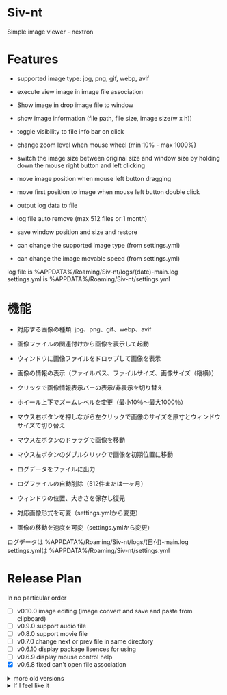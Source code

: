 # Siv-nt
Simple image viewer - nextron



# Features

- supported image type: jpg, png, gif, webp, avif
- execute view image in image file association
- Show image in drop image file to window
- show image information (file path, file size, image size(w x h))
- toggle visibility to file info bar on click
- change zoom level when mouse wheel (min 10% - max 1000%)
- switch the image size between original size and window size by holding down the mouse right button and left clicking
- move image position when mouse left button dragging
- move first position to image when mouse left button double click

- output log data to file
- log file auto remove (max 512 files or 1 month)
- save window position and size and restore
- can change the supported image type (from settings.yml)
- can change the image movable speed (from settings.yml)

log file is %APPDATA%/Roaming/Siv-nt/logs/(date)-main.log  
settings.yml is %APPDATA%/Roaming/Siv-nt/settings.yml  



# 機能

- 対応する画像の種類: jpg、png、gif、webp、avif
- 画像ファイルの関連付けから画像を表示して起動
- ウィンドウに画像ファイルをドロップして画像を表示
- 画像の情報の表示（ファイルパス、ファイルサイズ、画像サイズ（縦横））
- クリックで画像情報表示バーの表示/非表示を切り替え
- ホイール上下でズームレベルを変更（最小10％～最大1000％）
- マウス右ボタンを押しながら左クリックで画像のサイズを原寸とウィンドウサイズで切り替え
- マウス左ボタンのドラッグで画像を移動
- マウス左ボタンのダブルクリックで画像を初期位置に移動

- ログデータをファイルに出力
- ログファイルの自動削除（512件または一ヶ月）
- ウィンドウの位置、大きさを保存し復元
- 対応画像形式を可変（settings.ymlから変更）
- 画像の移動を速度を可変（settings.ymlから変更）

ログデータは %APPDATA%/Roaming/Siv-nt/logs/(日付)-main.log  
settings.ymlは %APPDATA%/Roaming/Siv-nt/settings.yml  



# Release Plan

In no particular order
- [ ] v0.10.0 image editing (image convert and save and paste from clipboard)
- [ ] v0.9.0 support audio file
- [ ] v0.8.0 support movie file
- [ ] v0.7.0 change next or prev file in same directory
- [ ] v0.6.10 display package lisences for using
- [ ] v0.6.9 display mouse control help
- [x] v0.6.8 fixed can't open file association

<details>
<summary>more old versions</summary>

- [x] v0.6.7 display zoom level and rename file info to display info
- [x] v0.6.6 do not change image size smaller than window when both clicks
- [x] v0.6.5 add accepted types and mouse move ratio in settings.yml
- [x] v0.6.4 could not open due to file association
- [x] v0.6.3 save file info bar active state
- [x] v0.6.2 fix image position move speed
- [x] v0.6.1 save window size
- [x] v0.6.0 zoom in out, move zoom in image  
- [x] v0.5.0 toggle file info bar on click  
- [x] v0.4.0 open image from file association
- [x] v0.3.1 add logger for main process in build application  
- [x] v0.3.0 view image size  
- [x] v0.2.0 view file path, file size  
- [x] v0.1.0 show image  

</details>

<details>
<summary>If I feel like it</summary>

- [ ] v?.?.? adjust image position move speed (split horizontal and vertical)
- [ ] v?.?.? send main process from renderer process logging data
- [ ] v?.?.? correct application menu bar
- [ ] v?.?.? display 2 images at the same time
- [ ] v?.?.? invert zoom in/out when mouse wheel up/down from settings
- [ ] v?.?.? Directory viewer
- [ ] v?.?.? some setting options
- [ ] v?.?.? auto release in GitHub Actions
- [ ] v?.?.? multilingual (jp, en)
- [ ] v?.?.? auto updater
- [ ] v?.?.? signing application
- [ ] v?.?.? select output log level for prod 
- [ ] v?.?.? custom theme

</details>


